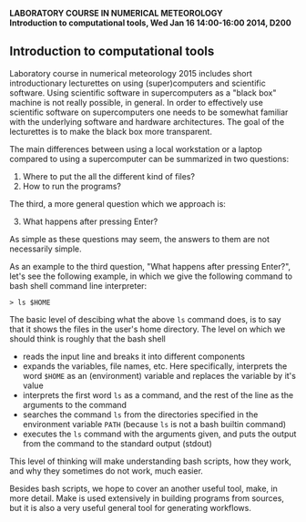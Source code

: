 **LABORATORY COURSE IN NUMERICAL METEOROLOGY**  
**Introduction to computational tools, Wed Jan 16 14:00-16:00 2014, D200**


## Introduction to computational tools

Laboratory course in numerical meteorology 2015 includes short
introductionary lecturettes on using (super)computers and scientific
software. Using scientific software in supercomputers as a "black box"
machine is not really possible, in general. In order to effectively
use scientific software on supercomputers one needs to be somewhat
familiar with the underlying software and hardware architectures. The
goal of the lecturettes is to make the black box more transparent.

The main differences between using a local workstation or a
laptop compared to using a supercomputer can be summarized in two
questions:

1. Where to put the all the different kind of files?
2. How to run the programs?

The third, a more general question which we approach is:

3. What happens after pressing Enter?

As simple as these questions may seem, the answers to them are not
necessarily simple.

As an example to the third question, "What happens after pressing
Enter?", let's see the following example, in which we give the
following command to bash shell command line interpreter:

~~~~
> ls $HOME
~~~~

The basic level of descibing what the above `ls` command does, is to
say that it shows the files in the user's home directory. The level on
which we should think is roughly that the bash shell

- reads the input line and breaks it into different components
- expands the variables, file names, etc. Here specifically,
  interprets the word `$HOME` as an (environment) variable and
  replaces the variable by it's value
- interprets the first word `ls` as a command, and the rest of the line
  as the arguments to the command
- searches the command `ls` from the directories specified in the
  environment variable `PATH` (because `ls` is not a bash builtin command)
- executes the `ls` command with the arguments given, and puts the output
  from the command to the standard output (stdout)

This level of thinking will make understanding bash scripts, how they
work, and why they sometimes do not work, much easier.

Besides bash scripts, we hope to cover an another useful tool, make,
in more detail. Make is used extensively in building programs from
sources, but it is also a very useful general tool for generating
workflows.
